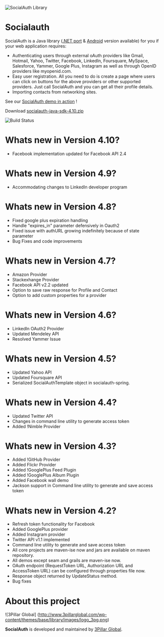 ![SocialAuth Library](https://raw.github.com/wiki/3pillarlabs/socialauth/images/java.png)

Socialauth
================

SocialAuth is a Java library ([.NET port](http://code.google.com/p/socialauth-net/) & [Android](http://code.google.com/p/socialauth-android/) version available) for you if your web application requires:

* Authenticating users through external oAuth providers like Gmail, Hotmail, Yahoo, Twitter, Facebook, LinkedIn, Foursquare, MySpace, Salesforce, Yammer, Google Plus, Instagram as well as through OpenID providers like myopenid.com.
* Easy user registration. All you need to do is create a page where users can click on buttons for the above providers or other supported providers. Just call SocialAuth and you can get all their profile details.
* Importing contacts from networking sites.

See our [SocialAuth demo in action](http://atg.3pillarglobal.com/socialauthdemo) !

Download [socialauth-java-sdk-4.10.zip](https://sourceforge.net/projects/socialauth/files/latest/download)

![Build Status](http://atg.3pillarglobal.com/jenkins/job/socialauth-core/badge/icon)

Whats new in Version 4.10?
=========================
* Facebook implementation updated for Facebook API 2.4

Whats new in Version 4.9?
=========================
* Accommodating changes to LinkedIn developer program

Whats new in Version 4.8?
=========================
* Fixed google plus expiration handling
* Handle "expires_in" parameter defensively in Oauth2
* Fixed issue with authURL growing indefinitely because of state parameter
* Bug Fixes and code improvements

Whats new in Version 4.7?
=========================
* Amazon Provider
* Stackexhange Provider
* Facebook API v2.2 updated
* Option to save raw response for Profile and Contact
* Option to add custom properties for a provider

Whats new in Version 4.6?
=========================
* LinkedIn OAuth2 Provider
* Updated Mendeley API
* Resolved Yammer Issue

Whats new in Version 4.5?
=========================
* Updated Yahoo API
* Updated Foursquare API
* Serialized SocialAuthTemplate object in socialauth-spring.

Whats new in Version 4.4?
=========================
* Updated Twitter API
* Changes in command line utility to generate access token
* Added !Nimble Provider

Whats new in Version 4.3?
=========================
* Added !GitHub Provider
* Added Flickr Provider
* Added !GooglePlus Feed Plugin
* Added !GooglePlus Album Plugin
* Added Facebook wall demo
* Jackson support in Command line utility to generate and save access token

Whats new in Version 4.2?
=========================

* Refresh token functionality for Facebook
* Added GooglePlus provider
* Added Instagram provider
* Twitter API v1.1 implemented
* Command line utility to generate and save access token
* All core projects are maven-ise now and jars are available on maven repository.
* All demos except seam and grails are maven-ise now.
* OAuth endpoint (RequestToken URL, Authorization URL and AccessToken URL) can be configured through properties file now.
* Response object returned by UpdateStatus method.
* Bug fixes

# About this project

![3Pillar Global] (http://www.3pillarglobal.com/wp-content/themes/base/library/images/logo_3pg.png)

**SocialAuth** is developed and maintained by [3Pillar Global](http://www.3pillarglobal.com/).
